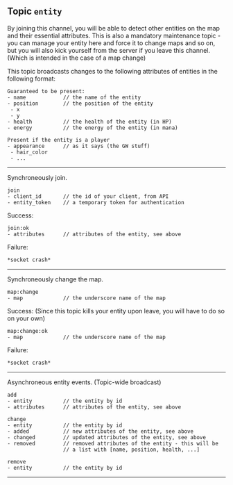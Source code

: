 ## Topic `entity`

By joining this channel, you will be able to detect other entities on the map and their essential attributes.
This is also a mandatory maintenance topic - you can manage your entity here and force it to change maps and
so on, but you will also kick yourself from the server if you leave this channel. (Which is intended in the
case of a map change)

This topic broadcasts changes to the following attributes of entities in the following format:

```
Guaranteed to be present:
- name            // the name of the entity
- position        // the position of the entity
 - x
 - y
- health          // the health of the entity (in HP)
- energy          // the energy of the entity (in mana)

Present if the entity is a player
- appearance      // as it says (the GW stuff)
 - hair_color
 - ...
```

---

Synchroneously join.

```
join
- client_id       // the id of your client, from API
- entity_token    // a temporary token for authentication
```

Success:

```
join:ok
- attributes      // attributes of the entity, see above
```

Failure:

```
*socket crash*
```

---

Synchroneously change the map.

```
map:change
- map             // the underscore name of the map
```

Success: (Since this topic kills your entity upon leave, you will have to do so on your own)

```
map:change:ok
- map             // the underscore name of the map
```

Failure:

```
*socket crash*
```

---

Asynchroneous entity events. (Topic-wide broadcast)

```
add
- entity          // the entity by id
- attributes      // attributes of the entity, see above
```

```
change
- entity          // the entity by id
- added           // new attributes of the entity, see above
- changed         // updated attributes of the entity, see above
- removed         // removed attributes of the entity - this will be
                  // a list with [name, position, health, ...]
```

```
remove
- entity          // the entity by id
```

---
